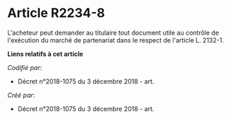 # Article R2234-8

L'acheteur peut demander au titulaire tout document utile au contrôle de l'exécution du marché de partenariat dans le respect
de l'article L. 2132-1.

**Liens relatifs à cet article**

_Codifié par_:

  - Décret n°2018-1075 du 3 décembre 2018 - art.

_Créé par_:

  - Décret n°2018-1075 du 3 décembre 2018 - art.
